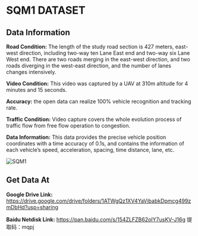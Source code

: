 # SQM1 DATASET

## Data Information

**Road Condition:** The length of the study road section is 427 meters, east-west direction, including two-way ten Lane East end and two-way six Lane West end. There are two roads merging in the east-west direction, and two roads diverging in the west-east direction, and the number of lanes changes intensively.

**Video Condition:** This video was captured by a UAV at 310m altitude for 4 minutes and 15 seconds.

**Accuracy:** the open data can realize 100% vehicle recognition and tracking rate.

**Traffic Condition:** Video capture covers the whole evolution process of traffic flow from free flow operation to congestion.

**Data Information:** This data provides the precise vehicle position coordinates with a time accuracy of 0.1s, and contains the information of each vehicle’s speed, acceleration, spacing, time distance, lane, etc.

![SQM1](https://user-images.githubusercontent.com/76984633/162376188-1a685d31-d200-4ded-a1bb-dc4e9dbd0905.jpg)


## Get Data At

**Google Drive Link:**  https://drive.google.com/drive/folders/1ATWgQz1XV4YaVibabkDpmcg499zmDbHd?usp=sharing

**Baidu Netdisk Link:** https://pan.baidu.com/s/154ZLFZB62oIY7usKV-J16g 提取码：mqpj
